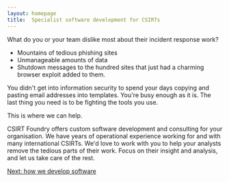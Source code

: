 ```yaml
---
layout: homepage
title:  Specialist software development for CSIRTs
---
```


What do you or your team dislike most about their incident response work? 

* Mountains of tedious phishing sites
* Unmanageable amounts of data
* Shutdown messages to the hundred sites that just had a charming browser exploit added to them.

You didn't get into information security to spend your days copying and pasting email addresses into templates. You're busy enough as it is. The last thing you need is to be fighting the tools you use.

This is where we can help.

CSIRT Foundry offers custom software development and consulting for your organisation. We have years of operational experience working for and with many international CSIRTs.  We'd love to work with you to help your analysts remove the tedious parts of their work.  Focus on their insight and analysis, and let us take care of the rest.

<p><a href="/development">Next: how we develop software</a></p>
